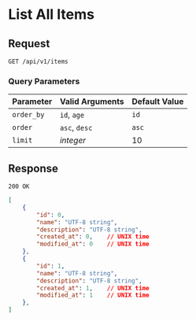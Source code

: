 # List All Items

## Request

```text
GET /api/v1/items
```

### Query Parameters

Parameter   |   Valid Arguments     |   Default Value
------------|-----------------------|-----------------------
`order_by`  |   `id`, `age`         |   `id`
`order`     |   `asc`, `desc`       |   `asc`
`limit`     |   _integer_           |   10

## Response

```text
200 OK
```

```json
[
    {
        "id": 0,
        "name": "UTF-8 string",
        "description": "UTF-8 string",
        "created_at": 0,    // UNIX time
        "modified_at": 0    // UNIX time
    },
    {
        "id": 1,
        "name": "UTF-8 string",
        "description": "UTF-8 string",
        "created_at": 1,    // UNIX time
        "modified_at": 1    // UNIX time
    },
]
```
